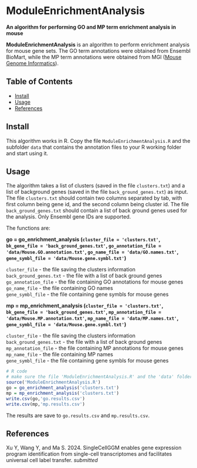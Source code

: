 # ModuleEnrichmentAnalysis

**An algorithm for performing GO and MP term enrichment analysis in mouse**

**ModuleEnrichmentAnalysis** is an algorithm to perform enrichment analysis for mouse gene sets. The GO term annotations were obtained from Ensembl BioMart, while the MP term annotations were obtained from MGI ([Mouse Genome Informatics](https://www.informatics.jax.org/downloads/reports/index.html)). 

## Table of Contents
- [Install](#Install)
- [Usage](#Usage)
- [References](#References)

## Install
This algorithm works in R. Copy the file `ModuleEnrichmentAnalysis.R` and the subfolder `data` that contains the annotation files to your R working folder and start using it.


## Usage

The algorithm takes a list of clusters (saved in the file `clusters.txt`) and a list of background genes (saved in the file `back_ground_genes.txt`) as input. The file `clusters.txt` should contain two columns separated by tab, with first column being gene id, and the second column being cluster id. The file `back_ground_genes.txt` should contain a list of back ground genes used for the analysis. Only Ensembl gene IDs are supported.

The functions are:

<b>go = go_enrichment_analysis (`cluster_file = 'clusters.txt'`, `bk_gene_file = 'back_ground_genes.txt'`, `go_annotation_file = 'data/Mouse.GO.annotation.txt'`, `go_name_file = 'data/GO.names.txt'`, `gene_symbl_file = 'data/Mouse.gene.symbl.txt'`)</b>

`cluster_file` - the file saving the clusters information
</br>`back_ground_genes.txt` - the file with a list of back ground genes
</br>`go_annotation_file` - the file containing GO annotations for mouse genes
</br>`go_name_file` - the file containing GO names
</br>`gene_symbl_file` - the file containing gene symbls for mouse genes

<b>mp = mp_enrichment_analysis (`cluster_file = 'clusters.txt'`, `bk_gene_file = 'back_ground_genes.txt'`, `mp_annotation_file = 'data/Mouse.MP.annotation.txt'`, `mp_name_file = 'data/MP.names.txt'`, `gene_symbl_file = 'data/Mouse.gene.symbl.txt'`)</b>

`cluster_file` - the file saving the clusters information
</br>`back_ground_genes.txt` - the file with a list of back ground genes
</br>`mp_annotation_file` - the file containing MP annotations for mouse genes
</br>`mp_name_file` - the file containing MP names
</br>`gene_symbl_file` - the file containing gene symbls for mouse genes



```R
# R code
# make sure the file 'ModuleEnrichmentAnalysis.R' and the 'data' folder is in your R working folder.
source('ModuleEnrichmentAnalysis.R')
go = go_enrichment_analysis('clusters.txt')
mp = mp_enrichment_analysis('clusters.txt')
write.csv(go,'go.results.csv')
write.csv(mp,'mp.results.csv')
```
The results are save to `go.results.csv` and `mp.results.csv`.

## References

Xu Y, Wang Y, and Ma S. 2024. SingleCellGGM enables gene expression program identification from single-cell transcriptomes and facilitates universal cell label transfer. *submitted*

